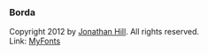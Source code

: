 ### Borda
Copyright 2012 by [Jonathan Hill](http://www.jonathanhill.me.uk). All rights reserved.  
Link: [MyFonts](https://www.myfonts.com/fonts/northernblock/borda)
